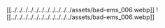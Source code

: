 



[[../../../../../../../../../../../assets/bad-ems_006.webp]] 
![[../../../../../../../../../../../assets/bad-ems_006.webp]] 
